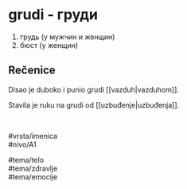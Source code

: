 # grudi - груди

1. грудь (у мужчин и женщин)  
2. бюст (у женщин)  

## Rečenice

Disao je duboko i punio grudi [[vazduh|vazduhom]].  

Stavila je ruku na grudi od [[uzbuđenje|uzbuđenja]].  

<br>

#vrsta/imenica  
#nivo/A1  

#tema/telo  
#tema/zdravlje  
#tema/emocije  
